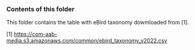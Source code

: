 ### Contents of this folder

This folder contains the table with eBird taxonomy dowmloaded from [1].

[1] https://com-aab-media.s3.amazonaws.com/common/ebird_taxonomy_v2022.csv